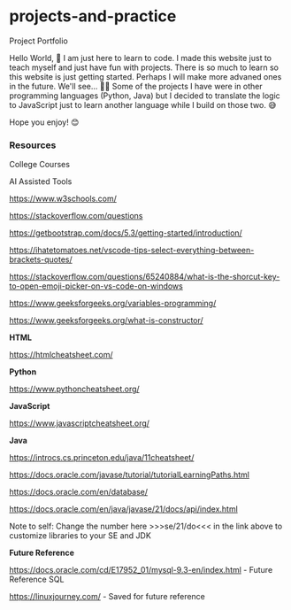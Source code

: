 # projects-and-practice
Project Portfolio

Hello World, 👋 I am just here to learn to code. I made this website just to teach myself and just have fun with projects. There is so much to learn so this website is just getting started. Perhaps I will make more advaned ones in the future. We'll see... 🤷‍♀️ Some of the projects I have were in other programming languages (Python, Java) but I decided to translate the logic to JavaScript just to learn another language while I build on those two. 😅

Hope you enjoy! 😊





### Resources

  College Courses

  AI Assisted Tools
  
  https://www.w3schools.com/
  
  https://stackoverflow.com/questions
  
  https://getbootstrap.com/docs/5.3/getting-started/introduction/

  https://ihatetomatoes.net/vscode-tips-select-everything-between-brackets-quotes/

  https://stackoverflow.com/questions/65240884/what-is-the-shorcut-key-to-open-emoji-picker-on-vs-code-on-windows

  https://www.geeksforgeeks.org/variables-programming/

  https://www.geeksforgeeks.org/what-is-constructor/

  **HTML**

  https://htmlcheatsheet.com/

  **Python**

  https://www.pythoncheatsheet.org/

  **JavaScript**

  https://www.javascriptcheatsheet.org/

  **Java** 

  https://introcs.cs.princeton.edu/java/11cheatsheet/

  https://docs.oracle.com/javase/tutorial/tutorialLearningPaths.html 

  https://docs.oracle.com/en/database/

  https://docs.oracle.com/en/java/javase/21/docs/api/index.html

  Note to self: Change the number here >>>se/21/do<<< in the link above to customize libraries to your SE and JDK

  **Future Reference** 

  https://docs.oracle.com/cd/E17952_01/mysql-9.3-en/index.html - Future Reference SQL

  https://linuxjourney.com/ - Saved for future reference 
